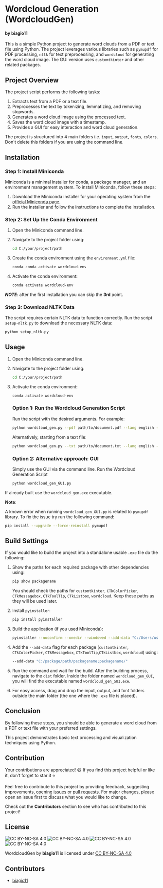 # Wordcloud Generation (WordcloudGen)

#### by biagio11

This is a simple Python project to generate word clouds from a PDF or text file using Python. The project leverages various libraries such as `pymupdf` for PDF processing, `nltk` for text preprocessing, and `wordcloud` for generating the word cloud image. The GUI version uses `customtkinter` and other related packages.

## Project Overview

The project script performs the following tasks:

1. Extracts text from a PDF or a text file.
2. Preprocesses the text by tokenizing, lemmatizing, and removing stopwords.
3. Generates a word cloud image using the processed text.
4. Saves the word cloud image with a timestamp.
5. Provides a GUI for easy interaction and word cloud generation.

The project is structured into 4 main folders i.e. `input`, `output`, `fonts`, `colors`. Don't delete this folders if you are using the command line.

## Installation

### Step 1: Install Miniconda

Miniconda is a minimal installer for conda, a package manager, and an environment management system. To install Miniconda, follow these steps:

1. Download the Miniconda installer for your operating system from the [official Miniconda page](https://docs.conda.io/en/latest/miniconda.html).
2. Run the installer and follow the instructions to complete the installation.

### Step 2: Set Up the Conda Environment

1. Open the Miniconda command line.

2. Navigate to the project folder using:
   
   ```bash
   cd C:/your/project/path
   ```

3. Create the conda environment using the `environment.yml` file:
   
   ```bash
   conda conda activate wordcloud-env
   ```

4. Activate the conda environment:
   
   ```bash
   conda activate wordcloud-env
   ```

***NOTE***: after the first installation you can skip the **3rd** point.

### Step 3: Download NLTK Data

The script requires certain NLTK data to function correctly.
Run the script `setup-nltk.py` to download the necessary NLTK data:

```bash
python setup_nltk.py
```

## Usage

1. Open the Miniconda command line.

2. Navigate to the project folder using:
   
   ```bash
   cd C:/your/project/path
   ```

3. Activate the conda environment:
   
   ```bash
   conda activate wordcloud-env
   ```
   
   ### Option 1: Run the Wordcloud Generation Script
   
   Run the script with the desired arguments. For example:
   
   ```bash
   python wordcloud_gen.py --pdf path/to/document.pdf --lang english --exclude word1 word2 word3 --color_file path/to/colors.json --width 1920 --height 1080 --background white --font path/to/font.ttf
   ```
   
   Alternatively, starting from a text file:
   
   ```bash
   python wordcloud_gen.py --txt path/to/document.txt --lang english --exclude word1 word2 word3 --color_file path/to/colors.json --width 1920 --height 1080 --background white --font path/to/font.ttf
   ```
   
   ### Option 2: Alternative approach: GUI
   
   Simply use the GUI via the command line.
   Run the Wordcloud Generation Script
   
   ```bash
   python wordcloud_gen_GUI.py
   ```

If already built use the `wordcloud_gen.exe` executable.

**Note**:

A known error when running `wordcloud_gen_GUI.py` is related to `pymupdf` library. To fix the issue try run the following command:

```bash
pip install --upgrade --force-reinstall pymupdf
```

## Build Settings

If you would like to build the project into a standalone usable `.exe` file do the following:

1. Show the paths for each required package with other dependencies using:
   
   ```bash
   pip show packagename
   ```
   
   You should check the paths for `customtkinter`, `CTkColorPicker`, `CTkMessagebox`, `CTkToolTip`, `CTkListbox`, `wordcloud`. Keep these paths as they will be used later.

2. Install `pyinstaller`:
   
   ```bash
   pip install pyinstaller
   ```

3. Build the application (if you used Miniconda):
   
   ```bash
   pyinstaller --noconfirm --onedir --windowed --add-data "C:/Users/user/miniconda3/envs/wordcloud-env/Lib/site-packages/customtkinter;customtkinter/" --add-data ... wordcloud_gen_GUI.py
   ```

4. Add the `--add-data` flag for each package (`customtkinter`, `CTkColorPicker`, `CTkMessagebox`, `CTkToolTip`,`CTkListbox`, `wordcloud`) using:
   
   ```bash
   --add-data "C:/package/path/packagename;packagename/"
   ```

5. Run the command and wait for the build. After the building process, navigate to the `dist` folder. Inside the folder named `wordcloud_gen_GUI`, you will find the executable named `wordcloud_gen_GUI.exe`.

6. For easy access, drag and drop the input, output, and font folders outside the main folder (the one where the `.exe` file is placed).

## Conclusion

By following these steps, you should be able to generate a word cloud from a PDF or text file with your preferred settings.

This project demonstrates basic text processing and visualization techniques using Python.

## Contribution

Your contributions are appreciated! :smile:
If you find this project helpful or like it, don't forget to star it :star:

Feel free to contribute to this project by providing feedback, suggesting improvements, opening [issues](https://github.com/biagio11/WordcloudGen/issues) or [pull requests](https://github.com/biagio11/WordcloudGen/pulls).
For major changes, please open an issue first to discuss what you would like to change.

Check out the **Contributors** section to see who has contributed to this project!

## License

![CC BY-NC-SA 4.0](https://mirrors.creativecommons.org/presskit/icons/cc.svg?ref=chooser-v1) ![CC BY-NC-SA 4.0](https://mirrors.creativecommons.org/presskit/icons/by.svg?ref=chooser-v1) ![CC BY-NC-SA 4.0](https://mirrors.creativecommons.org/presskit/icons/nc.svg?ref=chooser-v1) ![CC BY-NC-SA 4.0](https://mirrors.creativecommons.org/presskit/icons/sa.svg?ref=chooser-v1)

WordcloudGen by **biagio11** is licensed under [CC BY-NC-SA 4.0](https://creativecommons.org/licenses/by-nc-sa/4.0/?ref=chooser-v1)

## Contributors

- [biagio11](https://github.com/biagio11)
